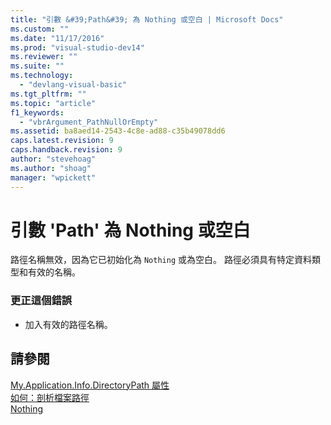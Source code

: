 ```yaml
---
title: "引數 &#39;Path&#39; 為 Nothing 或空白 | Microsoft Docs"
ms.custom: ""
ms.date: "11/17/2016"
ms.prod: "visual-studio-dev14"
ms.reviewer: ""
ms.suite: ""
ms.technology: 
  - "devlang-visual-basic"
ms.tgt_pltfrm: ""
ms.topic: "article"
f1_keywords: 
  - "vbrArgument_PathNullOrEmpty"
ms.assetid: ba8aed14-2543-4c8e-ad88-c35b49078dd6
caps.latest.revision: 9
caps.handback.revision: 9
author: "stevehoag"
ms.author: "shoag"
manager: "wpickett"
---
```

# 引數 &#39;Path&#39; 為 Nothing 或空白
路徑名稱無效，因為它已初始化為 `Nothing` 或為空白。 路徑必須具有特定資料類型和有效的名稱。  
  
### 更正這個錯誤  
  
-   加入有效的路徑名稱。  
  
## 請參閱  
 [My.Application.Info.DirectoryPath 屬性](http://msdn.microsoft.com/zh-tw/660586b9-638e-42a7-ae21-5eee34a3fccf)   
 [如何：剖析檔案路徑](../Topic/How%20to:%20Parse%20File%20Paths%20in%20Visual%20Basic.md)   
 [Nothing](/dotnet/visual-basic/language-reference/nothing)